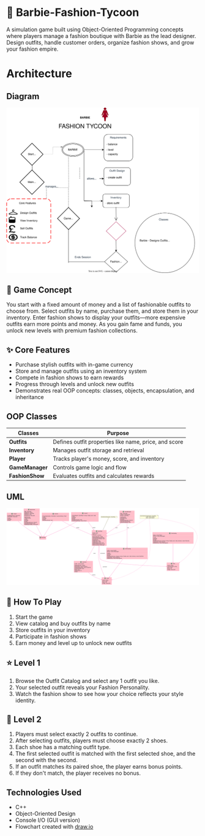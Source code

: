 # 🎀 Barbie-Fashion-Tycoon
A simulation game built using Object-Oriented Programming concepts where players manage a fashion boutique with Barbie as the lead designer. Design outfits, handle customer orders, organize fashion shows, and grow your fashion empire.

# Architecture
## Diagram
![High-Level Diagram](https://github.com/hooraintahir1/Barbie-Fashion-Tycoon/blob/main/docs/Project.drawio.svg)

## 👗 Game Concept
You start with a fixed amount of money and a list of fashionable outfits to choose from. Select outfits by name, purchase them, and store them in your inventory. Enter fashion shows to display your outfits—more expensive outfits earn more points and money. As you gain fame and funds, you unlock new levels with premium fashion collections.

## ✨ Core Features
- Purchase stylish outfits with in-game currency
- Store and manage outfits using an inventory system
- Compete in fashion shows to earn rewards
- Progress through levels and unlock new outfits
- Demonstrates real OOP concepts: classes, objects, encapsulation, and inheritance

## OOP Classes
| Classes   | Purpose |
| -------   | ------- |
|**Outfits**| Defines outfit properties like name, price, and score|
|**Inventory**| Manages outfit storage and retrieval|
|**Player**| Tracks player's money, score, and inventory|
|**GameManager**| Controls game logic and flow|
|**FashionShow**| Evaluates outfits and calculates rewards|

## UML
![UML](https://github.com/hooraintahir1/Barbie-Fashion-Tycoon/blob/main/docs/uml.svg)

## 👠 How To Play
1. Start the game
2. View catalog and buy outfits by name
3. Store outfits in your inventory
4. Participate in fashion shows
5. Earn money and level up to unlock new outfits

## ⭐ Level 1
1) Browse the Outfit Catalog and select any 1 outfit you like.
2) Your selected outfit reveals your Fashion Personality.
3) Watch the fashion show to see how your choice reflects your style identity.

## 🌟 Level 2
1) Players must select exactly 2 outfits to continue.
2) After selecting outfits, players must choose exactly 2 shoes.
3) Each shoe has a matching outfit type.
4) The first selected outfit is matched with the first selected shoe, and the second with the second.
5) If an outfit matches its paired shoe, the player earns bonus points.
6) If they don't match, the player receives no bonus.

## Technologies Used
- C++
- Object-Oriented Design
- Console I/O (GUI version)
- Flowchart created with [draw.io](https://draw.io)

